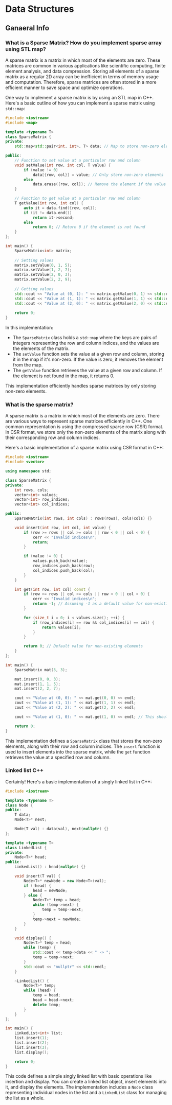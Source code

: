 # Data Structures

## Ganaeral Info

### What is a Sparse Matrix? How do you implement sparse array using STL map?

A sparse matrix is a matrix in which most of the elements are zero. These matrices are common in various applications like scientific computing, finite element analysis, and data compression. Storing all elements of a sparse matrix as a regular 2D array can be inefficient in terms of memory usage and computation. Therefore, sparse matrices are often stored in a more efficient manner to save space and optimize operations.

One way to implement a sparse matrix is by using an STL map in C++. Here's a basic outline of how you can implement a sparse matrix using `std::map`:

```cpp
#include <iostream>
#include <map>

template <typename T>
class SparseMatrix {
private:
    std::map<std::pair<int, int>, T> data; // Map to store non-zero elements

public:
    // Function to set value at a particular row and column
    void setValue(int row, int col, T value) {
        if (value != 0)
            data[{row, col}] = value; // Only store non-zero elements
        else
            data.erase({row, col}); // Remove the element if the value is 0
    }

    // Function to get value at a particular row and column
    T getValue(int row, int col) {
        auto it = data.find({row, col});
        if (it != data.end())
            return it->second;
        else
            return 0; // Return 0 if the element is not found
    }
};

int main() {
    SparseMatrix<int> matrix;
    
    // Setting values
    matrix.setValue(0, 1, 5);
    matrix.setValue(1, 2, 7);
    matrix.setValue(2, 0, 3);
    matrix.setValue(2, 2, 9);
    
    // Getting values
    std::cout << "Value at (0, 1): " << matrix.getValue(0, 1) << std::endl;
    std::cout << "Value at (1, 1): " << matrix.getValue(1, 1) << std::endl;
    std::cout << "Value at (2, 0): " << matrix.getValue(2, 0) << std::endl;
    
    return 0;
}
```

In this implementation:

- The `SparseMatrix` class holds a `std::map` where the keys are pairs of integers representing the row and column indices, and the values are the elements of the matrix.
- The `setValue` function sets the value at a given row and column, storing it in the map if it's non-zero. If the value is zero, it removes the element from the map.
- The `getValue` function retrieves the value at a given row and column. If the element is not found in the map, it returns 0.

This implementation efficiently handles sparse matrices by only storing non-zero elements.

### What is the sparse matrix?

A sparse matrix is a matrix in which most of the elements are zero. There are various ways to represent sparse matrices efficiently in C++. One common representation is using the compressed sparse row (CSR) format. In CSR format, we store only the non-zero elements of the matrix along with their corresponding row and column indices.

Here's a basic implementation of a sparse matrix using CSR format in C++:

```cpp
#include <iostream>
#include <vector>

using namespace std;

class SparseMatrix {
private:
    int rows, cols;
    vector<int> values;
    vector<int> row_indices;
    vector<int> col_indices;

public:
    SparseMatrix(int rows, int cols) : rows(rows), cols(cols) {}

    void insert(int row, int col, int value) {
        if (row >= rows || col >= cols || row < 0 || col < 0) {
            cerr << "Invalid indices\n";
            return;
        }

        if (value != 0) {
            values.push_back(value);
            row_indices.push_back(row);
            col_indices.push_back(col);
        }
    }

    int get(int row, int col) const {
        if (row >= rows || col >= cols || row < 0 || col < 0) {
            cerr << "Invalid indices\n";
            return -1; // Assuming -1 as a default value for non-existing elements
        }

        for (size_t i = 0; i < values.size(); ++i) {
            if (row_indices[i] == row && col_indices[i] == col) {
                return values[i];
            }
        }

        return 0; // Default value for non-existing elements
    }
};

int main() {
    SparseMatrix mat(3, 3);

    mat.insert(0, 0, 3);
    mat.insert(1, 1, 5);
    mat.insert(2, 2, 7);

    cout << "Value at (0, 0): " << mat.get(0, 0) << endl;
    cout << "Value at (1, 1): " << mat.get(1, 1) << endl;
    cout << "Value at (2, 2): " << mat.get(2, 2) << endl;

    cout << "Value at (1, 0): " << mat.get(1, 0) << endl; // This should return 0

    return 0;
}
```

This implementation defines a `SparseMatrix` class that stores the non-zero elements, along with their row and column indices. The `insert` function is used to insert elements into the sparse matrix, while the `get` function retrieves the value at a specified row and column.

### Linked list C++

Certainly! Here's a basic implementation of a singly linked list in C++:

```cpp
#include <iostream>

template <typename T>
class Node {
public:
    T data;
    Node<T>* next;

    Node(T val) : data(val), next(nullptr) {}
};

template <typename T>
class LinkedList {
private:
    Node<T>* head;
public:
    LinkedList() : head(nullptr) {}

    void insert(T val) {
        Node<T>* newNode = new Node<T>(val);
        if (!head) {
            head = newNode;
        } else {
            Node<T>* temp = head;
            while (temp->next) {
                temp = temp->next;
            }
            temp->next = newNode;
        }
    }

    void display() {
        Node<T>* temp = head;
        while (temp) {
            std::cout << temp->data << " -> ";
            temp = temp->next;
        }
        std::cout << "nullptr" << std::endl;
    }

    ~LinkedList() {
        Node<T>* temp;
        while (head) {
            temp = head;
            head = head->next;
            delete temp;
        }
    }
};

int main() {
    LinkedList<int> list;
    list.insert(1);
    list.insert(2);
    list.insert(3);
    list.display();

    return 0;
}
```

This code defines a simple singly linked list with basic operations like insertion and display. You can create a linked list object, insert elements into it, and display the elements. The implementation includes a `Node` class representing individual nodes in the list and a `LinkedList` class for managing the list as a whole.
